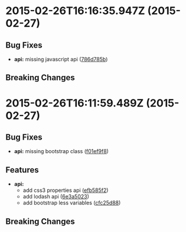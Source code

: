 <a name="2015-02-26T16:16:35.947Z"></a>
# 2015-02-26T16:16:35.947Z (2015-02-27)


## Bug Fixes

- **api:** missing javascript api
  ([786d785b](https://github.com/Pleasurazy/Sublime-Better-Completion/commit/786d785b2e79465b145df84e2fabca0ed526cefb))


## Breaking Changes



<a name="2015-02-26T16:11:59.489Z"></a>
# 2015-02-26T16:11:59.489Z (2015-02-27)


## Bug Fixes

- **api:** missing bootstrap class
  ([f01ef9f8](https://github.com/Pleasurazy/Sublime-Better-Completion/commit/f01ef9f89080d81df9e2ad2cbbda7f1eeb71f1d2))


## Features

- **api:**
  - add css3 properties api
  ([efb585f2](https://github.com/Pleasurazy/Sublime-Better-Completion/commit/efb585f281d46fc3eb97ef3e5adae5cb6779ce91))
  - add lodash api
  ([6e3a5023](https://github.com/Pleasurazy/Sublime-Better-Completion/commit/6e3a50234ad41014bb9cd091e97dbe9f39d0f5b6))
  - add bootstrap less variables
  ([cfc25d88](https://github.com/Pleasurazy/Sublime-Better-Completion/commit/cfc25d88a105854e6d4f356f56b6581ffb893fbd))


## Breaking Changes